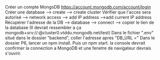 Créer un compte MongoDB https://account.mongodb.com/account/login
Créer une database --> create --> create cluster
Vérifier que l'acces sera autorisé --> network access --> add IP address -->add current IP address
Récupérer l'adresse de la DB --> database --> connect --> copier le lien de la database (Il devrait ressembler a ça mongodb+srv://<username>:<password>@cluster0.vtddu.mongodb.net/test)
Dans le fichier ".env" situé dans le dossier "backend", coller l'adresse apres "DB_URL ="
Dans le dossier P6, lancer un npm install. Puis un npm start. la console devrait confirmer la connection a MongoDB et une fenetre de navigateur devrais s'ouvrir.

